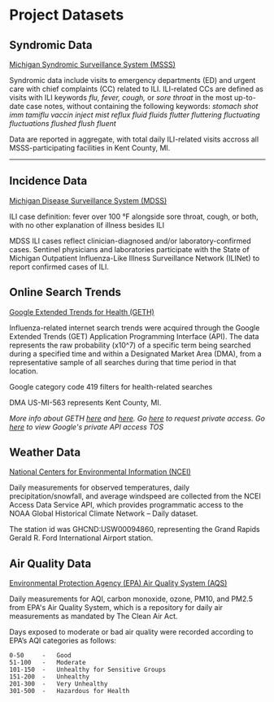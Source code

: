 # Project Datasets

## Syndromic Data
[Michigan Syndromic Surveillance System (MSSS)](https://www.michigan.gov/mdhhs/keep-mi-healthy/communicablediseases/mdss/michigan-syndromic-surveillance-system)

Syndromic data include visits to emergency departments (ED) and urgent care with chief complaints (CC) related to ILI. ILI-related CCs are defined as visits with ILI keywords *flu, fever, cough,* or *sore throat* in the most up-to-date case notes, without containing the following keywords: *stomach shot imm tamiflu vaccin inject mist reflux fluid fluids flutter fluttering fluctuating fluctuations flushed flush fluent*

Data are reported in aggregate, with total daily ILI-related visits accross all MSSS-participating facilities in Kent County, MI. 

---

## Incidence Data
[Michigan Disease Surveillance System (MDSS)](https://www.michigan.gov/mdhhs/keep-mi-healthy/communicablediseases/mdss/michigan-disease-surveillance-system-background)

ILI case definition: fever over 100 °F alongside sore throat, cough, or both, with no other explanation of illness besides ILI

MDSS ILI cases reflect clinician-diagnosed and/or laboratory-confirmed cases. Sentinel physicians and laboratories participate with the State of Michigan Outpatient Influenza-Like Illness Surveillance Network (ILINet) to report confirmed cases of ILI. 

## Online Search Trends
[Google Extended Trends for Health (GETH)](https://doi.org/10.1016/j.simpa.2021.100060)

Influenza-related internet search trends were acquired through the Google Extended Trends (GET) Application Programming Interface (API). The data represents the raw probability (x10^7) of a specific term being searched during a specified time and within a Designated Market Area (DMA), from a representative sample of all searches during that time period in that location. 

Google category code 419 filters for health-related searches 

DMA US-MI-563 represents Kent County, MI. 

*More info about GETH [here](https://doi.org/10.1016/j.simpa.2021.100060) and [here](https://www.mdpi.com/1660-4601/19/22/15396#app1-ijerph-19-15396). Go [here](https://support.google.com/trends/contact/trends_api) to request private access. Go [here](https://docs.google.com/forms/d/e/1FAIpQLSfDhe_gg28tgeEttsSAPCmdO4U0wbqorVBG4Azr46IowGkCtA/viewform) to view Google's private API access TOS*

## Weather Data
[National Centers for Environmental Information (NCEI)](https://www.ncei.noaa.gov/cdo-web/)

 Daily measurements for observed temperatures, daily precipitation/snowfall, and average windspeed are collected from the NCEI Access Data Service API, which provides programmatic access to the NOAA Global Historical Climate Network – Daily dataset. 
 
 The station id was GHCND:USW00094860, representing the Grand Rapids Gerald R. Ford International Airport station. 

## Air Quality Data
[Environmental Protection Agency (EPA) Air Quality System (AQS)](https://www.epa.gov/aqs)

Daily measurements for AQI, carbon monoxide, ozone, PM10, and PM2.5 from EPA's Air Quality System, which is a repository for daily air measurements as mandated by The Clean Air Act. 

Days exposed to moderate or bad air quality were recorded according to EPA’s AQI categories as follows: 

    0-50     -   Good
    51-100   -   Moderate
    101-150  -   Unhealthy for Sensitive Groups
    151-200  -   Unhealthy
    201-300  -   Very Unhealthy
    301-500  -   Hazardous for Health



